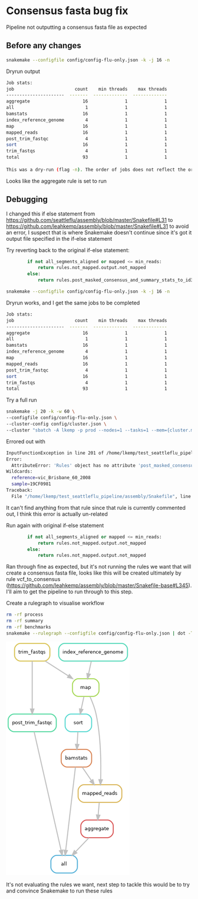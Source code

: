 # Consensus fasta bug fix

Pipeline not outputting a consensus fasta file as expected

## Before any changes

```bash
snakemake --configfile config/config-flu-only.json -k -j 16 -n
```

Dryrun output

```bash
Job stats:
job                       count    min threads    max threads
----------------------  -------  -------------  -------------
aggregate                    16              1              1
all                           1              1              1
bamstats                     16              1              1
index_reference_genome        4              1              1
map                          16              1              1
mapped_reads                 16              1              1
post_trim_fastqc              4              1              1
sort                         16              1              1
trim_fastqs                   4              1              1
total                        93              1              1

This was a dry-run (flag -n). The order of jobs does not reflect the order of execution.
```

Looks like the aggregate rule is set to run

## Debugging

I changed this if else statement from https://github.com/seattleflu/assembly/blob/master/Snakefile#L31 to https://github.com/leahkemp/assembly/blob/master/Snakefile#L31 to avoid an error, I suspect that is where Snakemake doesn't continue since it's got it output file specified in the if-else statement

Try reverting back to the original if-else statement:

```python
        if not all_segments_aligned or mapped <= min_reads:
            return rules.not_mapped.output.not_mapped
        else:
            return rules.post_masked_consensus_and_summary_stats_to_id3c.output.successful_post
```

```bash
snakemake --configfile config/config-flu-only.json -k -j 16 -n
```

Dryrun works, and I get the same jobs to be completed

```bash
Job stats:
job                       count    min threads    max threads
----------------------  -------  -------------  -------------
aggregate                    16              1              1
all                           1              1              1
bamstats                     16              1              1
index_reference_genome        4              1              1
map                          16              1              1
mapped_reads                 16              1              1
post_trim_fastqc              4              1              1
sort                         16              1              1
trim_fastqs                   4              1              1
total                        93              1              1
```

Try a full run

```bash
snakemake -j 20 -k -w 60 \
--configfile config/config-flu-only.json \
--cluster-config config/cluster.json \
--cluster "sbatch -A lkemp -p prod --nodes=1 --tasks=1 --mem={cluster.memory} --cpus-per-task={cluster.cores} --time={cluster.time} -o all_output.out"
```

Errored out with

```bash
InputFunctionException in line 201 of /home/lkemp/test_seattleflu_pipeline/assembly/Snakefile:
Error:
  AttributeError: 'Rules' object has no attribute 'post_masked_consensus_and_summary_stats_to_id3c'
Wildcards:
  reference=vic_Brisbane_60_2008
  sample=19CF0981
Traceback:
  File "/home/lkemp/test_seattleflu_pipeline/assembly/Snakefile", line 34, in aggregate_input
```

It can't find anything from that rule since that rule is currently commented out, I think this error is actually un-related

Run again with original if-else statement

```python
        if not all_segments_aligned or mapped <= min_reads:
            return rules.not_mapped.output.not_mapped
        else:
            return rules.not_mapped.output.not_mapped
```

Ran through fine as expected, but it's not running the rules we want that will create a consensus fasta file, looks like this will be created ultimately by rule vcf_to_consensus (https://github.com/leahkemp/assembly/blob/master/Snakefile-base#L345). I'll aim to get the pipeline to run through to this step.

Create a rulegraph to visualise workflow

```bash
rm -rf process
rm -rf summary
rm -rf benchmarks
snakemake --rulegraph --configfile config/config-flu-only.json | dot -Tpng > rulegraph_1.png
```

![rulegraph_1](rulegraph_1.png)

It's not evaluating the rules we want, next step to tackle this would be to try and convince Snakemake to run these rules
